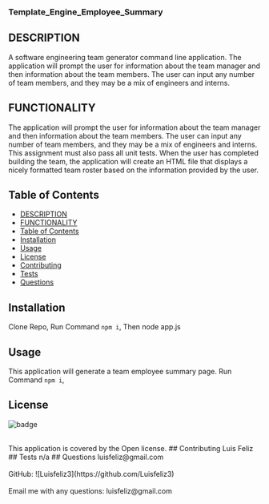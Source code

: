 ### Template_Engine_Employee_Summary


## DESCRIPTION




A software engineering team generator command line application. 
The application will prompt the user for information about the team manager and then information about the team members. 
The user can input any number of team members, and they may be a mix of engineers and interns.





##  FUNCTIONALITY

The application will prompt the user for information about the team manager and then information about the team members. 
The user can input any number of team members, and they may be a mix of engineers and interns. 
This assignment must also pass all unit tests. When the user has completed building the team, 
the application will create an HTML file that displays a nicely formatted team roster based on the information provided by the user.



## Table of Contents
- [DESCRIPTION](#description)
- [FUNCTIONALITY](#functionality)
- [Table of Contents](#table-of-contents)
- [Installation](#installation)
- [Usage](#usage)
- [License](#license)
- [Contributing](#contributing)
- [Tests](#tests)
- [Questions](#questions)

## Installation
 Clone Repo, Run Command `npm i`, Then node app.js

 ## Usage
 This application will generate a team employee summary page. 
Run Command `npm i`, 

## License
![badge](https://img.shields.io/badge/license-Open-brightgreen)

<br/>
This application is covered by the Open license. 
## Contributing
 Luis Feliz 
## Tests
 n/a
## Questions
 luisfeliz@gmail.com<br />

 <br />
 GitHub: ![Luisfeliz3](https://github.com/Luisfeliz3)<br />

 
<br />
 Email me with any questions: luisfeliz@gmail.com<br /><br />